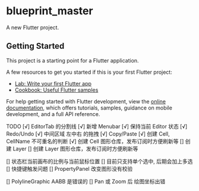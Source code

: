 # blueprint_master

A new Flutter project.

## Getting Started

This project is a starting point for a Flutter application.

A few resources to get you started if this is your first Flutter project:

- [Lab: Write your first Flutter app](https://docs.flutter.dev/get-started/codelab)
- [Cookbook: Useful Flutter samples](https://docs.flutter.dev/cookbook)

For help getting started with Flutter development, view the
[online documentation](https://docs.flutter.dev/), which offers tutorials,
samples, guidance on mobile development, and a full API reference.

TODO
[√] EditorTab 的分割线
[√] 新增 Menubar
[√] 保持当前 Editor 状态
[√] Redo/Undo
[√] 中间区域 左中右 的拖拽
[√] Copy/Paste
[√] 创建 Cell, CellName 不可重名的判断
[√] 创建 Cell 图形仓库，发布订阅时方便刷新等
[] 创建 Layer
[] 创建 Layer 图形仓库，发布订阅时方便刷新等

[] 状态栏当前画布的比例与当前鼠标位置
[] 目前只支持单个选中, 后期会加上多选
[] 快捷键触发问题
[] PropertyPanel 改变图形没有校验

[] PolylineGraphic AABB 是错误的
[] Pan 或 Zoom 后 绘图坐标出错
